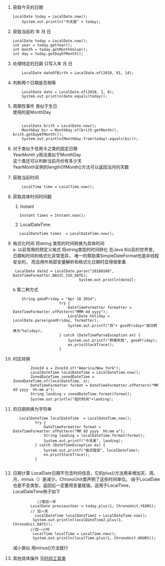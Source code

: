 1. 获取今天的日期
    ```aidl
    LocalDate today = LocalDate.now();
        System.out.println("今天是" + today);
    ```
2. 获取当前的 年 月  日
    ```aidl
    LocalDate today = LocalDate.now();
    int year = today.getYear();
    int month = today.getMonthValue();
    int day = today.getDayOfMonth();
    ```
3. 处理特定的日期 只写入年 月 日
    ```
        LocalDate dateOfBirth = LocalDate.of(2010, 01, 14);
    ```
4. 判断两个日期是否相等
    ```
        LocalDate date = LocalDate.of(2018, 1, 8);
        System.out.println(date.equals(today));
    ```
5.  周期性事件 类似于生日<br>
    使用的是MonthDay
    ```aidl
    
        LocalDate brith = LocalDate.now();
        MonthDay bir = MonthDay.of(brith.getMonth(), brith.getDayOfMonth());
        System.out.println(MonthDay.from(today).equals(bir));
     ```
6. 对于类似于信用卡之类的固定日期
    <br>YearMonth y用法类似于MonthDay
    <br>这个类还可以判断当前月份有多少天
    <br>YearMonth实例的lengthOfMonth()方法可以返回当月的天数
    
7.  获取当前时间 
    ```
        LocalTime time = LocalTime.now();
    ```

8.  获取具体时间时间戳
      <br>
      1.  Instant 
     ```
        Instant times = Instant.now();
     ```
     2. LocalDateTime 
     ```
        LocalDateTime times  = LocalDateTime.now();
     ```

9.   格式化时间  将string 类型的时间转换为具体时间<br>
        a.  以前常用的预定义格式  将string类型的时间转化
            在Java 8以前的世界里，日期和时间的格式化非常诡异，
            唯一的帮助类SimpleDateFormat也是非线程安全的，
            而且用作局部变量解析和格式化日期时显得很笨重.
        ```aidl
         LocalDate date2 = LocalDate.parse("20180108", DateTimeFormatter.BASIC_ISO_DATE);
                                      System.out.println(date2);

        ```
        
        b  第二种方式
        
       ```aidl
           String goodFriday = "Apr 18 2014";
                            try {
                                DateTimeFormatter formatter = DateTimeFormatter.ofPattern("MMM dd yyyy");
                                LocalDate holiday = LocalDate.parse(goodFriday, formatter);
                                System.out.printf("将"+ goodFriday+"成功转换为"holiday);
                            } catch (DateTimeParseException ex) {
                                System.out.printf("转换失败", goodFriday);
                                ex.printStackTrace();
                            }

       ```   
10. 时区转换
    ```aidl
            ZoneId a = ZoneId.of("America/New_York");
            LocalDateTime localDateTime = LocalDateTime.now();
            ZonedDateTime zonedDateTime = ZonedDateTime.of(localDateTime, a);
            DateTimeFormatter format = DateTimeFormatter.ofPattern("MM dd yyyy  hh:mm a");
            String landing = zonedDateTime.format(format);
            System.out.println("纽约时间"+landing);

    ```

11.  将日期转换为字符串
       ```aidl
          LocalDateTime localDateTime  = LocalDateTime.now();
                 try {
                     DateTimeFormatter format = DateTimeFormatter.ofPattern("MM dd yyyy  hh:mm a");
                     String landing = localDateTime.format(format);
                     System.out.printf("今天是", landing);
                 } catch (DateTimeException ex) {
                     System.out.printf("格式错误", localDateTime);
                     ex.printStackTrace();
                 }
             
       ```

12.   日期计算
        LocalDate日期不包含时间信息，它的plus()方法用来增加天、周、月，minus（）是减少。ChronoUnit类声明了这些时间单位。
        由于LocalDate也是不变类型，返回后一定要用变量赋值。适用于LocalTime，LocalDateTime例子如下
        ```aidl 
                   //增加一年
                LocalDate previousYear = today.plus(1, ChronoUnit.YEARS);
                // 加一天
                  LocalDateTime localDateTime2 = LocalDateTime.now();
                 System.out.println(localDateTime2.plus(1, ChronoUnit.DAYS));
                //加一小时
                 LocalTime localTime = LocalTime.now();
                 System.out.println(localTime.plus(1, ChronoUnit.HOURS));

        ```
        减小类似  用minus()方法就行
14.  其他具体操作 见[时间工具类](https://github.com/zhangyahao/md/blob/master/src/main/java/util/DateUtil.java)              